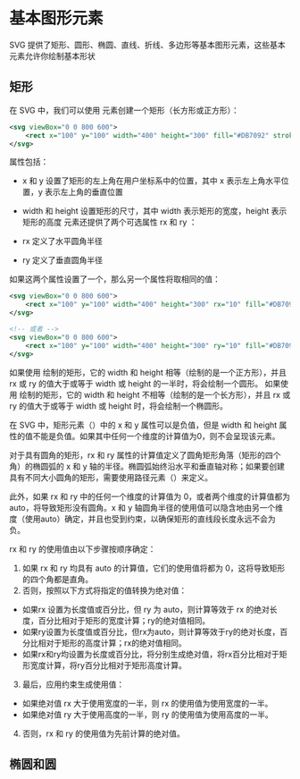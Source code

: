 # 基本图形元素

SVG 提供了矩形、圆形、椭圆、直线、折线、多边形等基本图形元素，这些基本元素允许你绘制基本形状

## 矩形

在 SVG 中，我们可以使用 <rect> 元素创建一个矩形（长方形或正方形）：

```xml
<svg viewBox="0 0 800 600">
    <rect x="100" y="100" width="400" height="300" fill="#DB7092" stroke="#B82E5A" stroke-width="10" />
</svg>

```
属性包括：
- x 和 y 设置了矩形的左上角在用户坐标系中的位置，其中 x 表示左上角水平位置，y 表示左上角的垂直位置
- width 和 height 设置矩形的尺寸，其中 width 表示矩形的宽度，height 表示矩形的高度
<rect> 元素还提供了两个可选属性 rx 和 ry ：

- rx 定义了水平圆角半径
- ry 定义了垂直圆角半径

如果这两个属性设置了一个，那么另一个属性将取相同的值：
```xml
<svg viewBox="0 0 800 600">
    <rect x="100" y="100" width="400" height="300" rx="10" fill="#DB7092" stroke="#B82E5A" stroke-width="10" />
</svg>

<!-- 或者 -->
<svg viewBox="0 0 800 600">
    <rect x="100" y="100" width="400" height="300" ry="10" fill="#DB7092" stroke="#B82E5A" stroke-width="10" />
</svg>

```
如果使用 <rect> 绘制的矩形，它的 width 和 height 相等（绘制的是一个正方形），并且 rx 或 ry 的值大于或等于 width 或 height 的一半时，将会绘制一个圆形。
如果使用 <rect> 绘制的矩形，它的 width 和 height 不相等（绘制的是一个长方形），并且 rx 或 ry 的值大于或等于 width 或 height 时，将会绘制一个椭圆形。

在 SVG 中，矩形元素（<rect>）中的 x 和 y 属性可以是负值，但是 width 和 height 属性的值不能是负值。如果其中任何一个维度的计算值为0，则不会呈现该元素。

对于具有圆角的矩形，rx 和 ry 属性的计算值定义了圆角矩形角落（矩形的四个角）的椭圆弧的 x 和 y 轴的半径。椭圆弧始终沿水平和垂直轴对称；如果要创建具有不同大小圆角的矩形，需要使用路径元素（<path>）来定义。

此外，如果 rx 和 ry 中的任何一个维度的计算值为 0，或者两个维度的计算值都为 auto，将导致矩形没有圆角。x 和 y 轴圆角半径的使用值可以隐含地由另一个维度（使用auto）确定，并且也受到约束，以确保矩形的直线段长度永远不会为负。

rx 和 ry 的使用值由以下步骤按顺序确定：
1. 如果 rx 和 ry 均具有 auto 的计算值，它们的使用值将都为 0，这将导致矩形的四个角都是直角。
2. 否则，按照以下方式将指定的值转换为绝对值：
- 如果rx 设置为长度值或百分比，但 ry 为 auto，则计算等效于 rx 的绝对长度，百分比相对于矩形的宽度计算；ry的绝对值相同。
- 如果ry设置为长度值或百分比，但rx为auto，则计算等效于ry的绝对长度，百分比相对于矩形的高度计算；rx的绝对值相同。
- 如果rx和ry均设置为长度或百分比，将分别生成绝对值，将rx百分比相对于矩形宽度计算，将ry百分比相对于矩形高度计算。
3. 最后，应用约束生成使用值：
- 如果绝对值 rx 大于使用宽度的一半，则 rx 的使用值为使用宽度的一半。
- 如果绝对值 ry 大于使用高度的一半，则 ry 的使用值为使用高度的一半。
4. 否则，rx 和 ry 的使用值为先前计算的绝对值。

## 椭圆和圆